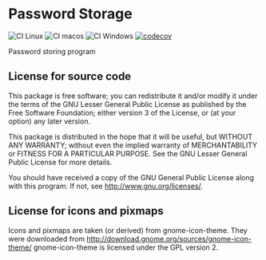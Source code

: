 # Password Storage

![CI Linux](https://github.com/andy128k/password-storage/workflows/CI%20Linux/badge.svg)
![CI macos](https://github.com/andy128k/password-storage/workflows/CI%20macos/badge.svg)
![CI Windows](https://github.com/andy128k/password-storage/workflows/CI%20Windows/badge.svg)
[![codecov](https://codecov.io/gh/andy128k/password-storage/branch/master/graph/badge.svg)](https://codecov.io/gh/andy128k/password-storage)

Password storing program

## License for source code

This package is free software; you can redistribute it and/or
modify it under the terms of the GNU Lesser General Public
License as published by the Free Software Foundation; either
version 3 of the License, or (at your option) any later version.

This package is distributed in the hope that it will be useful,
but WITHOUT ANY WARRANTY; without even the implied warranty of
MERCHANTABILITY or FITNESS FOR A PARTICULAR PURPOSE.  See the GNU
Lesser General Public License for more details.

You should have received a copy of the GNU General Public License
along with this program. If not, see <http://www.gnu.org/licenses/>.

## License for icons and pixmaps

Icons and pixmaps are taken (or derived) from gnome-icon-theme.
They were downloaded from <http://download.gnome.org/sources/gnome-icon-theme/>
gnome-icon-theme is licensed under the GPL version 2.
